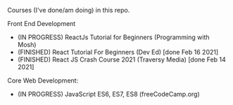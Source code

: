 Courses (I've done/am doing) in this repo.


Front End Development
* (IN PROGRESS) ReactJs Tutorial for Beginners (Programming with Mosh) 
* (FINISHED) React Tutorial For Beginners (Dev Ed) [done Feb 16 2021] 
* (FINISHED) React JS Crash Course 2021 (Traversy Media) [done Feb 14 2021] 

Core Web Development:
* (IN PROGRESS) JavaScript ES6, ES7, ES8 (freeCodeCamp.org)

